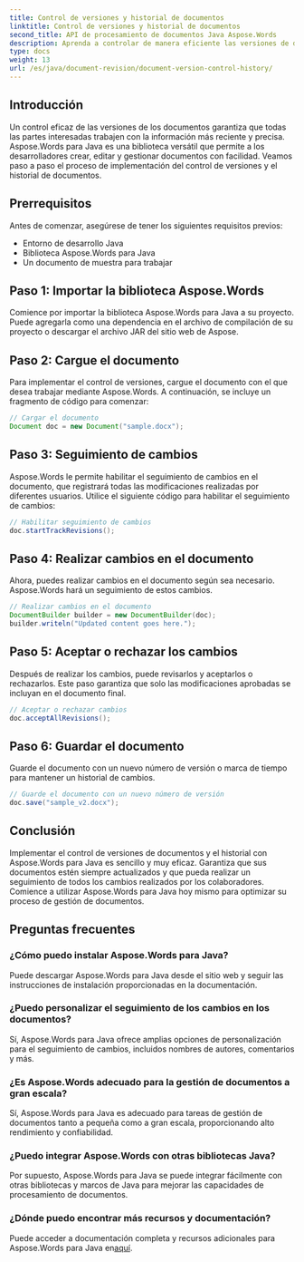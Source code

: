 ```yaml
---
title: Control de versiones y historial de documentos
linktitle: Control de versiones y historial de documentos
second_title: API de procesamiento de documentos Java Aspose.Words
description: Aprenda a controlar de manera eficiente las versiones de documentos con Aspose.Words para Java. Gestione cambios, colabore sin problemas y realice un seguimiento de las revisiones sin esfuerzo.
type: docs
weight: 13
url: /es/java/document-revision/document-version-control-history/
---
```


## Introducción

Un control eficaz de las versiones de los documentos garantiza que todas las partes interesadas trabajen con la información más reciente y precisa. Aspose.Words para Java es una biblioteca versátil que permite a los desarrolladores crear, editar y gestionar documentos con facilidad. Veamos paso a paso el proceso de implementación del control de versiones y el historial de documentos.

## Prerrequisitos

Antes de comenzar, asegúrese de tener los siguientes requisitos previos:

- Entorno de desarrollo Java
- Biblioteca Aspose.Words para Java
- Un documento de muestra para trabajar

## Paso 1: Importar la biblioteca Aspose.Words

Comience por importar la biblioteca Aspose.Words para Java a su proyecto. Puede agregarla como una dependencia en el archivo de compilación de su proyecto o descargar el archivo JAR del sitio web de Aspose.

## Paso 2: Cargue el documento

Para implementar el control de versiones, cargue el documento con el que desea trabajar mediante Aspose.Words. A continuación, se incluye un fragmento de código para comenzar:

```java
// Cargar el documento
Document doc = new Document("sample.docx");
```

## Paso 3: Seguimiento de cambios

Aspose.Words le permite habilitar el seguimiento de cambios en el documento, que registrará todas las modificaciones realizadas por diferentes usuarios. Utilice el siguiente código para habilitar el seguimiento de cambios:

```java
// Habilitar seguimiento de cambios
doc.startTrackRevisions();
```

## Paso 4: Realizar cambios en el documento

Ahora, puedes realizar cambios en el documento según sea necesario. Aspose.Words hará un seguimiento de estos cambios.

```java
// Realizar cambios en el documento
DocumentBuilder builder = new DocumentBuilder(doc);
builder.writeln("Updated content goes here.");
```

## Paso 5: Aceptar o rechazar los cambios

Después de realizar los cambios, puede revisarlos y aceptarlos o rechazarlos. Este paso garantiza que solo las modificaciones aprobadas se incluyan en el documento final.

```java
// Aceptar o rechazar cambios
doc.acceptAllRevisions();
```

## Paso 6: Guardar el documento

Guarde el documento con un nuevo número de versión o marca de tiempo para mantener un historial de cambios.

```java
// Guarde el documento con un nuevo número de versión
doc.save("sample_v2.docx");
```

## Conclusión

Implementar el control de versiones de documentos y el historial con Aspose.Words para Java es sencillo y muy eficaz. Garantiza que sus documentos estén siempre actualizados y que pueda realizar un seguimiento de todos los cambios realizados por los colaboradores. Comience a utilizar Aspose.Words para Java hoy mismo para optimizar su proceso de gestión de documentos.

## Preguntas frecuentes

### ¿Cómo puedo instalar Aspose.Words para Java?

Puede descargar Aspose.Words para Java desde el sitio web y seguir las instrucciones de instalación proporcionadas en la documentación.

### ¿Puedo personalizar el seguimiento de los cambios en los documentos?

Sí, Aspose.Words para Java ofrece amplias opciones de personalización para el seguimiento de cambios, incluidos nombres de autores, comentarios y más.

### ¿Es Aspose.Words adecuado para la gestión de documentos a gran escala?

Sí, Aspose.Words para Java es adecuado para tareas de gestión de documentos tanto a pequeña como a gran escala, proporcionando alto rendimiento y confiabilidad.

### ¿Puedo integrar Aspose.Words con otras bibliotecas Java?

Por supuesto, Aspose.Words para Java se puede integrar fácilmente con otras bibliotecas y marcos de Java para mejorar las capacidades de procesamiento de documentos.

### ¿Dónde puedo encontrar más recursos y documentación?

 Puede acceder a documentación completa y recursos adicionales para Aspose.Words para Java en[aquí](https://reference.aspose.com/words/java/).